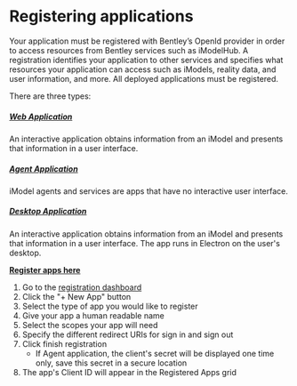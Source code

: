 # Registering applications

Your application must be registered with Bentley’s OpenId provider in order to access resources from Bentley services such as iModelHub. A registration identifies your application to other services and specifies what resources your application can access such as iModels, reality data, and user information, and more. All deployed applications must be registered.

There are three types:

##### [Web Application]($docs/learning/app.md/#interactive-apps)

An interactive application obtains information from an iModel and presents that information in a user interface.

##### [Agent Application]($docs/learning/app.md/#agents-and-services)

iModel agents and services are apps that have no interactive user interface.

##### [Desktop Application]($docs/learning/app.md/#desktop-apps)

An interactive application obtains information from an iModel and presents that information in a user interface. The app runs in Electron on the user's desktop.

**[Register apps here]($docs/registration-dashboard.md)**

1. Go to the [registration dashboard]($docs/getting-started/registration-dashboard/)
1. Click the "+ New App" button
1. Select the type of app you would like to register
1. Give your app a human readable name
1. Select the scopes your app will need
1. Specify the different redirect URIs for sign in and sign out
1. Click finish registration
   - If Agent application, the client's secret will be displayed one time only, save this secret in a secure location
1. The app's Client ID will appear in the Registered Apps grid

